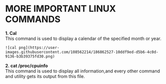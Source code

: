 # MORE IMPORTANT LINUX COMMANDS #
**1. Cal** <br>
This command is used to display a calendar of the specified month or year.

```
![cal png](https://user-images.githubusercontent.com/108562214/186862527-10ddf9ed-d5b6-4c0d-9136-b3b39375fd30.png)

```
**2. cat /proc/cpuinfo**<br>
This command is used to display all information,and every other command and utility gets its output from this file.

```


```

